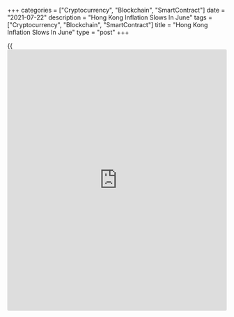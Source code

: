 +++
categories = ["Cryptocurrency", "Blockchain", "SmartContract"]
date = "2021-07-22"
description = "Hong Kong Inflation Slows In June"
tags = ["Cryptocurrency", "Blockchain", "SmartContract"]
title = "Hong Kong Inflation Slows In June"
type = "post"
+++

{{<iframe id="large-banner" src="https://www.bounty.group/#slide=15.0" width="100%" height="600" scrolling="no" style="border: 0px solid rgb(216, 221, 230); border-radius: 3px;">}}

Hong Kong's consumer price inflation eased in June, data from the Census
and Statistics Department showed on Thursday.

The composite consumer price index rose 0.7 percent year-on-year in
June, after a 1.0 percent increase in May.

Excluding the effects of all government one-off relief measures, the
composite consumer price index increased 0.4 percent yearly in June,
following a 0.2 percent rise in the previous month.

"Looking ahead, while inflationary pressures may increase further in the
near term alongside the economic recovery and rising import prices,
overall inflation should remain largely contained as the local
[economy][1] is still operating below capacity," a government spokesman
said.

For comments and feedback [contact](https://www.playgroundfx.com/contact/): editorial@rtt[news](https://www.letsplayfx.com/blog/forex-news-website/).com

[Economic News][1]

 **What parts of the world are seeing the best (and worst) economic
performances lately? Click[here][2] to check out our [Econ Scorecard][2]
and find out! See up-to-the-moment [ranking](https://www.playgroundfx.com/blog/crypto-exchange-ranking/)s for the best and worst
performers in [GDP][2], [unemployment rate][3], [inflation][4] and much
more.**

   1. www.rtt[news](https://www.letsplayfx.com/blog/forex-news-website/).com/Content/EconomicNews.aspx
   2. www.rtt[news](https://www.letsplayfx.com/blog/forex-news-website/).com/economic-scorecard/world-rank/GDP/highest-performance.aspx
   3. www.rtt[news](https://www.letsplayfx.com/blog/forex-news-website/).com/economic-scorecard/world-rank/unemployment-rate/lowest-performance.aspx
   4. www.rtt[news](https://www.letsplayfx.com/blog/forex-news-website/).com/economic-scorecard/world-rank/CPI/highest-performance.aspx